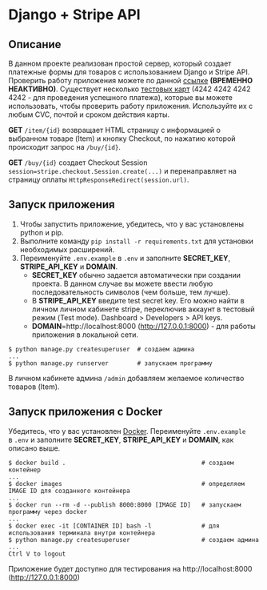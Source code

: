 # Django + Stripe API
## Описание 
В данном проекте реализован простой сервер, который создает платежные формы для товаров с использованием Django и Stripe API.
Проверить работу приложения можете по данной [ссылке](https://django-stripe.herokuapp.com/) **(ВРЕМЕННО НЕАКТИВНО)**. 
Существует несколько [тестовых карт](https://stripe.com/docs/payments/accept-a-payment?platform=web&ui=checkout&integration=checkout#additional-testing-resources)
(4242 4242 4242 4242 - для проведения успешного платежа),
которые вы можете использовать, чтобы проверить работу приложения. Используйте их с любым CVC, почтой и сроком действия карты.

**GET** `/item/{id}` возвращает HTML страницу с информацией о выбранном товаре (Item) и кнопку Checkout, по нажатию которой происходит запрос на `/buy/{id}`.

**GET** `/buy/{id}` создает Checkout Session `session=stripe.checkout.Session.create(...)` и перенаправляет на страницу оплаты `HttpResponseRedirect(session.url)`.

## Запуск приложения
1. Чтобы запустить приложение, убедитесь, что у вас установлены python и pip.
2. Выполните команду `pip install -r requirements.txt` для установки необходимых расширений.
3. Переименуйте `.env.example` в `.env`  и заполните **SECRET_KEY**, **STRIPE_API_KEY** и **DOMAIN**.
   - **SECRET_KEY** обычно задается автоматически при создании проекта. 
     В данном случае вы можете ввести любую последовательность символов (чем больше, тем лучше).
   - В **STRIPE_API_KEY** введите test secret key. Его можно найти в личном личном кабинете stripe, 
     переключив аккаунт в тестовый режим (Test mode). Dashboard > Developers > API keys.
   - **DOMAIN**=http://localhost:8000 (http://127.0.0.1:8000) - для работы приложения в локальной сети.


```
$ python manage.py createsuperuser  # создаем админа
...
$ python manage.py runserver        # запускаем программу
```
В личном кабинете админа `/admin` добавляем желаемое количество товаров (Item).

## Запуск приложения с Docker
Убедитесь, что у вас установлен [Docker](https://www.docker.com/).
Переименуйте `.env.example` в `.env`  и заполните **SECRET_KEY**, **STRIPE_API_KEY** и **DOMAIN**, как описано выше.

```
$ docker build .                                      # создаем контейнер
...
$ docker images                                       # определяем IMAGE ID для созданного контейнера
...
$ docker run --rm -d --publish 8000:8000 [IMAGE ID]   # запускаем программу через docker
...
$ docker exec -it [CONTAINER ID] bash -l              # для использования терминала внутри контейнера
$ python manage.py createsuperuser                    # создаем админа
...
Ctrl V to logout
```
Приложение будет доступно для тестирования на http://localhost:8000 (http://127.0.0.1:8000)
